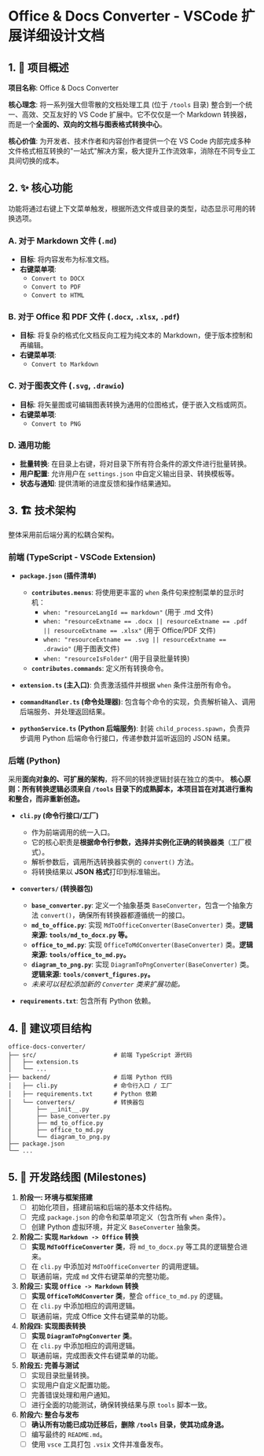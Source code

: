 # Office & Docs Converter - VSCode 扩展详细设计文档

## 1. 🎯 项目概述

**项目名称**: Office & Docs Converter

**核心理念**: 将一系列强大但零散的文档处理工具 (位于 `/tools` 目录) 整合到一个统一、高效、交互友好的 VS Code 扩展中。它不仅仅是一个 Markdown 转换器，而是一个**全面的、双向的文档与图表格式转换中心**。

**核心价值**: 为开发者、技术作者和内容创作者提供一个在 VS Code 内部完成多种文件格式相互转换的"一站式"解决方案，极大提升工作流效率，消除在不同专业工具间切换的成本。

## 2. ✨ 核心功能

功能将通过右键上下文菜单触发，根据所选文件或目录的类型，动态显示可用的转换选项。

### A. 对于 Markdown 文件 (`.md`)
- **目标**: 将内容发布为标准文档。
- **右键菜单项**:
    - `Convert to DOCX`
    - `Convert to PDF`
    - `Convert to HTML`

### B. 对于 Office 和 PDF 文件 (`.docx`, `.xlsx`, `.pdf`)
- **目标**: 将复杂的格式化文档反向工程为纯文本的 Markdown，便于版本控制和再编辑。
- **右键菜单项**:
    - `Convert to Markdown`

### C. 对于图表文件 (`.svg`, `.drawio`)
- **目标**: 将矢量图或可编辑图表转换为通用的位图格式，便于嵌入文档或网页。
- **右键菜单项**:
    - `Convert to PNG`

### D. 通用功能
- **批量转换**: 在目录上右键，将对目录下所有符合条件的源文件进行批量转换。
- **用户配置**: 允许用户在 `settings.json` 中自定义输出目录、转换模板等。
- **状态与通知**: 提供清晰的进度反馈和操作结果通知。

## 3. 🏗️ 技术架构

整体采用前后端分离的松耦合架构。

### 前端 (TypeScript - VSCode Extension)

- **`package.json` (插件清单)**
    - **`contributes.menus`**: 将使用更丰富的 `when` 条件句来控制菜单的显示时机：
        - `when: "resourceLangId == markdown"` (用于 .md 文件)
        - `when: "resourceExtname == .docx || resourceExtname == .pdf || resourceExtname == .xlsx"` (用于 Office/PDF 文件)
        - `when: "resourceExtname == .svg || resourceExtname == .drawio"` (用于图表文件)
        - `when: "resourceIsFolder"` (用于目录批量转换)
    - **`contributes.commands`**: 定义所有转换命令。

- **`extension.ts` (主入口)**: 负责激活插件并根据 `when` 条件注册所有命令。

- **`commandHandler.ts` (命令处理器)**: 包含每个命令的实现，负责解析输入、调用后端服务、并处理返回结果。

- **`pythonService.ts` (Python 后端服务)**: 封装 `child_process.spawn`，负责异步调用 Python 后端命令行接口，传递参数并监听返回的 JSON 结果。

### 后端 (Python)

采用**面向对象的、可扩展的架构**，将不同的转换逻辑封装在独立的类中。
**核心原则：所有转换逻辑必须来自 `/tools` 目录下的成熟脚本，本项目旨在对其进行重构和整合，而非重新创造。**

- **`cli.py` (命令行接口/工厂)**
    - 作为前端调用的统一入口。
    - 它的核心职责是**根据命令行参数，选择并实例化正确的转换器类**（工厂模式）。
    - 解析参数后，调用所选转换器实例的 `convert()` 方法。
    - 将转换结果以 **JSON 格式**打印到标准输出。

- **`converters/` (转换器包)**
    - **`base_converter.py`**: 定义一个抽象基类 `BaseConverter`，包含一个抽象方法 `convert()`，确保所有转换器都遵循统一的接口。
    - **`md_to_office.py`**: 实现 `MdToOfficeConverter(BaseConverter)` 类。**逻辑来源: `tools/md_to_docx.py` 等。**
    - **`office_to_md.py`**: 实现 `OfficeToMdConverter(BaseConverter)` 类。**逻辑来源: `tools/office_to_md.py`。**
    - **`diagram_to_png.py`**: 实现 `DiagramToPngConverter(BaseConverter)` 类。**逻辑来源: `tools/convert_figures.py`。**
    - *未来可以轻松添加新的 `Converter` 类来扩展功能。*

- **`requirements.txt`**: 包含所有 Python 依赖。

## 4. 📁 建议项目结构

```
office-docs-converter/
├── src/                      # 前端 TypeScript 源代码
│   ├── extension.ts
│   └── ...
├── backend/                  # 后端 Python 代码
│   ├── cli.py                # 命令行入口 / 工厂
│   ├── requirements.txt      # Python 依赖
│   └── converters/           # 转换器包
│       ├── __init__.py
│       ├── base_converter.py
│       ├── md_to_office.py
│       ├── office_to_md.py
│       └── diagram_to_png.py
├── package.json
└── ...
```

## 5. 🚀 开发路线图 (Milestones)

1.  **阶段一: 环境与框架搭建**
    -   [ ] 初始化项目，搭建前端和后端的基本文件结构。
    -   [ ] 完成 `package.json` 的命令和菜单项定义（包含所有 `when` 条件）。
    -   [ ] 创建 Python 虚拟环境，并定义 `BaseConverter` 抽象类。

2.  **阶段二: 实现 `Markdown -> Office` 转换**
    -   [ ] **实现 `MdToOfficeConverter` 类**，将 `md_to_docx.py` 等工具的逻辑整合进来。
    -   [ ] 在 `cli.py` 中添加对 `MdToOfficeConverter` 的调用逻辑。
    -   [ ] 联通前端，完成 `md` 文件右键菜单的完整功能。

3.  **阶段三: 实现 `Office -> Markdown` 转换**
    -   [ ] **实现 `OfficeToMdConverter` 类**，整合 `office_to_md.py` 的逻辑。
    -   [ ] 在 `cli.py` 中添加相应的调用逻辑。
    -   [ ] 联通前端，完成 Office 文件右键菜单的功能。

4.  **阶段四: 实现图表转换**
    -   [ ] **实现 `DiagramToPngConverter` 类**。
    -   [ ] 在 `cli.py` 中添加相应的调用逻辑。
    -   [ ] 联通前端，完成图表文件右键菜单的功能。

5.  **阶段五: 完善与测试**
    -   [ ] 实现目录批量转换。
    -   [ ] 实现用户自定义配置功能。
    -   [ ] 完善错误处理和用户通知。
    -   [ ] 进行全面的功能测试，确保转换结果与原 `tools` 脚本一致。

6.  **阶段六: 整合与发布**
    -   [ ] **确认所有功能已成功迁移后，删除 `/tools` 目录，使其功成身退。**
    -   [ ] 编写最终的 `README.md`。
    -   [ ] 使用 `vsce` 工具打包 `.vsix` 文件并准备发布。 